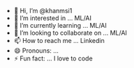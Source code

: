 - 👋 Hi, I’m @khanmsi1
- 👀 I’m interested in ... ML/AI
- 🌱 I’m currently learning ... ML/AI
- 💞️ I’m looking to collaborate on ... ML/AI
- 📫 How to reach me ... Linkedin
- 😄 Pronouns: ...
- ⚡ Fun fact: ... I love to code

<!---
khanmsi1/khanmsi1 is a ✨ special ✨ repository because its `README.md` (this file) appears on your GitHub profile.
You can click the Preview link to take a look at your changes.
--->
